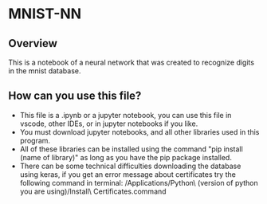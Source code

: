 # MNIST-NN

## Overview

This is a notebook of a neural network that was created to recognize digits in the mnist database.

## How can you use this file?

- This file is a .ipynb or a jupyter notebook, you can use this file in vscode, other IDEs, or in jupyter notebooks if you like.
- You must download jupyter notebooks, and all other libraries used in this program.
- All of these libraries can be installed using the command "pip install (name of library)" as long as you have the pip package installed.
- There can be some technical difficulties downloading the database using keras, if you get an error message about certificates try the following command in terminal: /Applications/Python\ (version of python you are using)/Install\ Certificates.command
